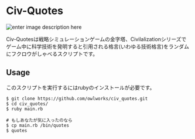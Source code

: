 # Civ-Quotes

![enter image description here](https://cdn-ak2.f.st-hatena.com/images/fotolife/o/oneforowl/20170807/20170807234540.png)

Civ-Quotesは戦略シミュレーションゲームの金字塔、Civilalizationシリーズでゲーム中に科学技術を発明すると引用される格言(いわゆる技術格言)をランダムにフクロウがしゃべるスクリプトです。

## Usage

このスクリプトを実行するにはrubyのインストールが必要です。

```shell
$ git clone https://github.com/owlworks/civ_quotes.git
$ cd civ_quotes/
$ ruby main.rb

# もしあなたが気に入ったのなら
$ cp main.rb /bin/quotes
$ quotes
```
